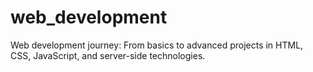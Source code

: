 # web_development
Web development journey: From basics to advanced projects in HTML, CSS, JavaScript, and server-side technologies.

